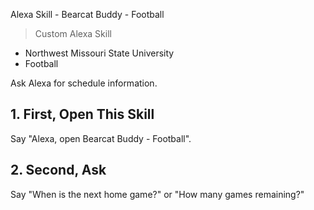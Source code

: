Alexa Skill - Bearcat Buddy - Football

> Custom Alexa Skill

- Northwest Missouri State University
- Football

Ask Alexa for schedule information.


## 1. First, Open This Skill

Say "Alexa, open Bearcat Buddy - Football".

## 2. Second, Ask

Say "When is the next home game?" or "How many games remaining?"

